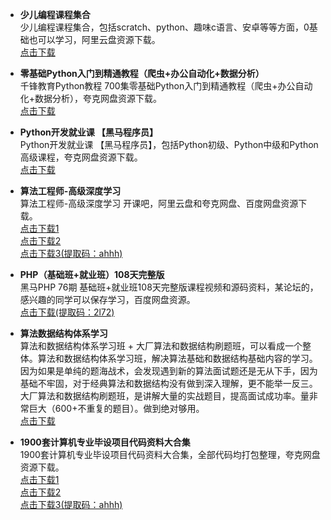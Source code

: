 * **少儿编程课程集合**  
少儿编程课程集合，包括scratch、python、趣味c语言、安卓等等方面，0基础也可以学习，阿里云盘资源下载。  
[点击下载](https://www.aliyundrive.com/s/XZZ9isXVJVY)  

* **零基础Python入门到精通教程（爬虫+办公自动化+数据分析）**  
千锋教育Python教程 700集零基础Python入门到精通教程（爬虫+办公自动化+数据分析），夸克网盘资源下载。  
[点击下载](https://pan.quark.cn/s/0740057e1009)  

* **Python开发就业课 【黑马程序员】**  
Python开发就业课 【黑马程序员】，包括Python初级、Python中级和Python高级课程，夸克网盘资源下载。  
[点击下载](https://pan.quark.cn/s/4183cb184b65)  

* **算法工程师-高级深度学习**  
算法工程师-高级深度学习 开课吧，阿里云盘和夸克网盘、百度网盘资源下载。  
[点击下载1](https://pan.quark.cn/s/34819aa5305e)  
[点击下载2](https://www.aliyundrive.com/s/YsTfJX7ikbh)  
[点击下载3(提取码：ahhh)](https://pan.baidu.com/s/1q1k9YNf0oiGnNLNO2ngoWA?pwd=ahhh)  

* **PHP（基础班+就业班）108天完整版**  
黑马PHP 76期 基础班+就业班108天完整版课程视频和源码资料，某论坛的，感兴趣的同学可以保存学习，百度网盘资源。  
[点击下载(提取码：2l72)](https://pan.baidu.com/s/16Fij3EPto-LpEIM3xNoyeg?pwd=2l72)  

* **算法数据结构体系学习**  
算法和数据结构体系学习班 + 大厂算法和数据结构刷题班，可以看成一个整体。算法和数据结构体系学习班，解决算法基础和数据结构基础内容的学习。因为如果是单纯的题海战术，会发现遇到新的算法面试题还是无从下手，因为基础不牢固，对于经典算法和数据结构没有做到深入理解，更不能举一反三。大厂算法和数据结构刷题班，是讲解大量的实战题目，提高面试成功率。量非常巨大（600+不重复的题目）。做到绝对够用。  
[点击下载](https://www.aliyundrive.com/s/Gv6warpFRdi)  

* **1900套计算机专业毕设项目代码资料大合集**  
1900套计算机专业毕设项目代码资料大合集，全部代码均打包整理，夸克网盘资源下载。  
[点击下载1](https://pan.quark.cn/s/0efc67449516)  
[点击下载2](https://mypikpak.com/s/VNg3iPQ4aIE2kkY7mr66jOyDo1)  
[点击下载3(提取码：ahhh)](https://pan.baidu.com/s/1vGyXyDvY8yHWpVvjKii-Rw?pwd=ahhh)  